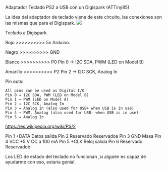 Adaptador Teclado PS2 a USB con un Digispark (ATTiny85)

La idea del adaptador de teclado viene de este circuito, las conexiones son las mismas que para el Digispark.
![](http://mario.mtechcreations.com/wp-content/uploads/2013/11/PS2-USB-Trinket-Wireing.jpg)

Teclado        a          Digispark.




Rojo       >>>>>>>>>>       5v Arduino.

Negro      >>>>>>>>>>       GND

Blanco     >>>>>>>>>>       P0    Pin 0 → I2C SDA, PWM (LED on Model B)

Amarillo   >>>>>>>>>>       P2    Pin 2 → I2C SCK, Analog In


 Pin outs:

    All pins can be used as Digital I/O
    Pin 0 → I2C SDA, PWM (LED on Model B)
    Pin 1 → PWM (LED on Model A)
    Pin 2 → I2C SCK, Analog In
    Pin 3 → Analog In (also used for USB+ when USB is in use)
    Pin 4 → PWM, Analog (also used for USB- when USB is in use)
    Pin 5 → Analog In


https://es.wikipedia.org/wiki/PS/2

Pin 1 	+DATA 	Datos salida
Pin 2 	Reservado 	Reservadoa
Pin 3 	GND 	Masa
Pin 4 	VCC 	+5 V CC a 100 mA
Pin 5 	+CLK 	Reloj salida
Pin 6 	Reservado 	Reservadob


Los LED de estado del teclado no funcionan ,si alguien es capaz de ayudarme con eso, estaria genial.
